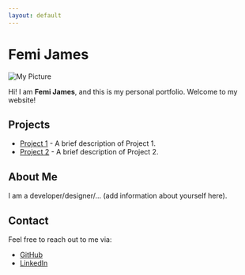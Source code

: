 ```yaml
---
layout: default
---
```


# Femi James
![My Picture](profile.jpg) <!-- Adjust file path if necessary -->

Hi! I am **Femi James**, and this is my personal portfolio. Welcome to my website!

## Projects
- [Project 1](https://github.com/your-github-username/project1) - A brief description of Project 1.
- [Project 2](https://github.com/your-github-username/project2) - A brief description of Project 2.

## About Me
I am a developer/designer/... (add information about yourself here).

## Contact
Feel free to reach out to me via:
- [GitHub](https://github.com/your-github-username)
- [LinkedIn](https://www.linkedin.com/in/your-linkedin/)
